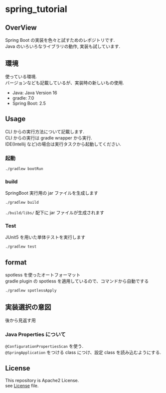 # spring_tutorial

## OverView

Spring Boot の実装を色々と試すためのレポジトリです.  
Java のいろいろなライブラリの動作, 実装も試しています.  

## 環境
使っている環境.  
バージョンなども記載しているが、実装時の新しいもの使用.
- Java: Java Version 16
- gradle: 7.0
- Spring Boot: 2.5

## Usage

CLI からの実行方法について記載します.  
CLI からの実行は gradle wrapper から実行.  
IDE(Intellij など)の場合は実行タスクから起動してください.

### 起動  

```bash
./gradlew bootRun
```

### build

SpringBoot 実行用の jar ファイルを生成します

```bash
./gradlew build
```

`./build/libs/` 配下に jar ファイルが生成されます

### Test

JUnit5 を用いた単体テストを実行します

```bash
./gradlew test
```

## format

spotless を使ったオートフォーマット  
gradle plugin の spotless を適用しているので、コマンドから自動でする
```bash
./gradlew spotlessApply
```

## 実装選択の意図  

後から見返す用

### Java Properties について

`@ConfigurationPropertiesScan` を使う.  
`@SpringApplication` をつける class につけ、設定 class を読み込むようにする.  

## License

This repository is Apache2 License.  
see [License](./LICENSE) file.
